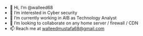 - 👋 Hi, I’m @walleed68
- 👀 I’m interested in Cyber security
- 🌱 I’m currently working in AIB as Technology Analyst
- 💞️ I’m looking to collaborate on any home server / firewall / CDN
- 📫 Reach me at walleedmustafa68@gmail.com


